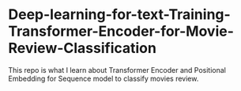 # Deep-learning-for-text-Training-Transformer-Encoder-for-Movie-Review-Classification
This repo is what I learn about Transformer Encoder and Positional Embedding for Sequence model to classify movies review. 
